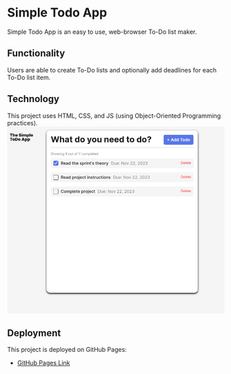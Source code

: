 # Simple Todo App

Simple Todo App is an easy to use, web-browser To-Do list maker.

## Functionality

Users are able to create To-Do lists and optionally add deadlines for each To-Do list item.

## Technology

This project uses HTML, CSS, and JS (using Object-Oriented Programming practices).
![Simple Todo App](image.png)

## Deployment

This project is deployed on GitHub Pages:

- [GitHub Pages Link](https://scottstraube.github.io/se_project_todo-app/)
